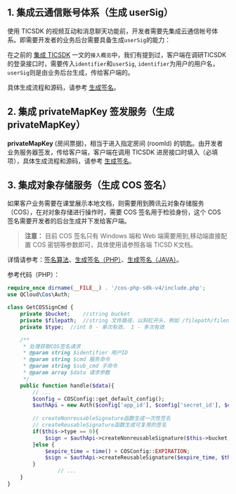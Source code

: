 ## 1. 集成云通信账号体系（生成 userSig）
使用 TICSDK 的视频互动和消息聊天功能前，开发者需要先集成云通信帐号体系。即需要开发者的业务后台需要具备生成`userSig`的能力：

在之前的 [集成 TICSDK](/document/product/680/17911) 一文的`接入概览`中，我们有提到过，客户端在调研TICSDK的登录接口时，需要传入`identifier`和`userSig`, `identifier`为用户的用户名，`userSig`则是由业务后台生成，传给客户端的。

具体生成流程和源码，请参考 [生成签名](https://cloud.tencent.com/document/product/647/17275)。

## 2. 集成 privateMapKey 签发服务（生成 privateMapKey）
**privateMapKey** (房间票据)，相当于进入指定房间 (roomId) 的钥匙。由开发者业务服务器签发，传给客户端，客户端在调用 TICSDK 进房接口时填入（必填项），具体生成流程和源码，请参考 [生成签名](https://cloud.tencent.com/document/product/647/17275)。


## 3. 集成对象存储服务（生成 COS 签名）

如果客户业务需要在课堂展示本地文档，则需要用到腾讯云对象存储服务（COS），在对对象存储进行操作时，需要 COS 签名用于检验身份，这个 COS 签名需要开发者的后台生成并下发给客户端。

> **注意：**
> 目前 COS 签名只有 Windows 端和 Web 端需要用到,移动端直接配置 COS 密钥等参数即可，具体使用请参照各端 TICSD K文档。

详情请参考：[签名算法](https://cloud.tencent.com/document/product/436/6054)、[生成签名（PHP）](https://cloud.tencent.com/document/product/436/6274#.E7.94.9F.E6.88.90.E7.AD.BE.E5.90.8D)、[生成签名（JAVA）](https://cloud.tencent.com/document/product/436/6273#.E7.AD.BE.E5.90.8D.E7.AE.A1.E7.90.86)。

参考代码（PHP）：

```php
require_once dirname(__FILE__) . '/cos-php-sdk-v4/include.php';
use QCloud\Cos\Auth;

class GetCOSSignCmd {
    private $bucket;    //string bucket
    private $filepath;  //string 文件路径，以斜杠开头，例如 /filepath/filename，为文件在此 bucketname 下的全路径
    private $type;  //int 0 - 单次有效， 1 - 多次有效

    /**
     * 处理获取COS签名请求
     * @param string $identifier 用户ID
     * @param string $cmd 服务命令
     * @param string $sub_cmd 子命令
     * @param array $data 请求参数
     */
    public function handle($data){
        // ...
        $config = COSConfig::get_default_config();
        $authApi = new Auth($config['app_id'], $config['secret_id'], $config['secret_key']);  
        
	    // createNonreusableSignature函数生成一次性签名
	    // createReusableSignature函数生成可复用的签名
        if($this->type == 0){
            $sign = $authApi->createNonreusableSignature($this->bucket, $this->filepath);
        }else {
            $expire_time = time() + COSConfig::EXPIRATION;
            $sign = $authApi->createReusableSignature($expire_time, $this->bucket, $this->filepath);
        }
				// ...
    }
}
```



